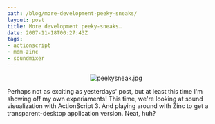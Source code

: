```yaml
---
path: /blog/more-development-peeky-sneaks/
layout: post
title: More development peeky-sneaks…
date: 2007-11-18T00:27:43Z
tags:
- actionscript
- mdm-zinc
- soundmixer
---
```



<p align="center"><img src="http://uploads.psyked.co.uk/2007/11/peekysneak.jpg" alt="peekysneak.jpg" /></p>
<p align="left">Perhaps not as exciting as yesterdays' post, but at least this time I'm showing off my own experiaments!  This time, we're looking at sound visualization with ActionScript 3.  And playing around with Zinc to get a transparent-desktop application version.  Neat, huh?</p>